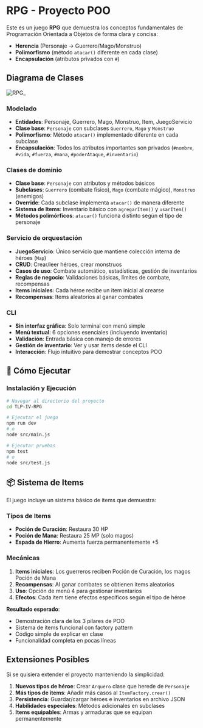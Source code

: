 # RPG - Proyecto POO

Este es un juego **RPG** que demuestra los conceptos fundamentales de
Programación Orientada a Objetos de forma clara y concisa:

- **Herencia** (Personaje → Guerrero/Mago/Monstruo)
- **Polimorfismo** (método `atacar()` diferente en cada clase)
- **Encapsulación** (atributos privados con `#`)

## Diagrama de Clases
![RPG_](https://github.com/user-attachments/assets/d4c59dc0-17a3-49c9-b794-dd4abd3d23a4)

### **Modelado**

- **Entidades**: Personaje, Guerrero, Mago, Monstruo, Item, JuegoServicio
- **Clase base**: `Personaje` con subclases `Guerrero`, `Mago` y `Monstruo`
- **Polimorfismo**: Método `atacar()` implementado diferente en cada subclase
- **Encapsulación**: Todos los atributos importantes son privados (`#nombre`,
  `#vida`, `#fuerza`, `#mana`, `#poderAtaque`, `#inventario`)

### **Clases de dominio**

- **Clase base**: `Personaje` con atributos y métodos básicos
- **Subclases**: `Guerrero` (combate físico), `Mago` (combate mágico),
  `Monstruo` (enemigos)
- **Override**: Cada subclase implementa `atacar()` de manera diferente
- **Sistema de Items**: Inventario básico con `agregarItem()` y `usarItem()`
- **Métodos polimórficos**: `atacar()` funciona distinto según el tipo de
  personaje

### **Servicio de orquestación**

- **JuegoServicio**: Único servicio que mantiene colección interna de héroes
  (`Map`)
- **CRUD**: Crear/leer héroes, crear monstruos
- **Casos de uso**: Combate automático, estadísticas, gestión de inventarios
- **Reglas de negocio**: Validaciones básicas, límites de combate, recompensas
- **Items iniciales**: Cada héroe recibe un item inicial al crearse
- **Recompensas**: Items aleatorios al ganar combates

### **CLI**

- **Sin interfaz gráfica**: Solo terminal con menú simple
- **Menú textual**: 6 opciones esenciales (incluyendo inventario)
- **Validación**: Entrada básica con manejo de errores
- **Gestión de inventario**: Ver y usar items desde el CLI
- **Interacción**: Flujo intuitivo para demostrar conceptos POO

## 🚀 Cómo Ejecutar

### Instalación y Ejecución

```bash
# Navegar al directorio del proyecto
cd TLP-IV-RPG

# Ejecutar el juego
npm run dev
# o
node src/main.js

# Ejecutar pruebas
npm test
# o
node src/test.js
```

## 📦 Sistema de Items

El juego incluye un sistema básico de items que demuestra:

### **Tipos de Items**

- **Poción de Curación**: Restaura 30 HP
- **Poción de Mana**: Restaura 25 MP (solo magos)
- **Espada de Hierro**: Aumenta fuerza permanentemente +5

### **Mecánicas**

1. **Items iniciales**: Los guerreros reciben Poción de Curación, los magos
   Poción de Mana
2. **Recompensas**: Al ganar combates se obtienen items aleatorios
3. **Uso**: Opción de menú 4 para gestionar inventarios
4. **Efectos**: Cada item tiene efectos específicos según el tipo de héroe

**Resultado esperado**:

- Demostración clara de los 3 pilares de POO
- Sistema de items funcional con factory pattern
- Código simple de explicar en clase
- Funcionalidad completa en pocas líneas

## Extensiones Posibles

Si se quisiera extender el proyecto manteniendo la simplicidad:

1. **Nuevos tipos de héroe**: Crear `Arquero` clase que herede de `Personaje`
2. **Más tipos de items**: Añadir más casos al `ItemFactory.crear()`
3. **Persistencia**: Guardar/cargar héroes e inventarios en archivo JSON
4. **Habilidades especiales**: Métodos adicionales en subclases
5. **Items equipables**: Armas y armaduras que se equipan permanentemente

